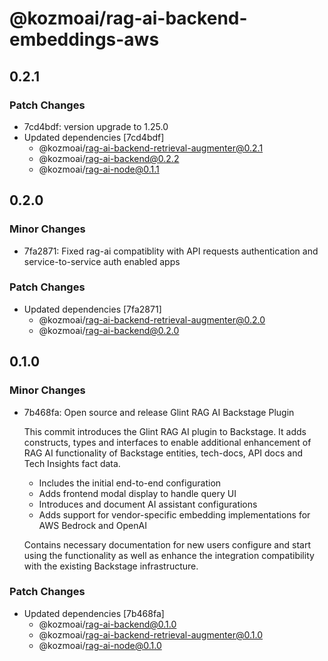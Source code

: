 # @kozmoai/rag-ai-backend-embeddings-aws

## 0.2.1

### Patch Changes

- 7cd4bdf: version upgrade to 1.25.0
- Updated dependencies [7cd4bdf]
  - @kozmoai/rag-ai-backend-retrieval-augmenter@0.2.1
  - @kozmoai/rag-ai-backend@0.2.2
  - @kozmoai/rag-ai-node@0.1.1

## 0.2.0

### Minor Changes

- 7fa2871: Fixed rag-ai compatiblity with API requests authentication and service-to-service auth enabled apps

### Patch Changes

- Updated dependencies [7fa2871]
  - @kozmoai/rag-ai-backend-retrieval-augmenter@0.2.0
  - @kozmoai/rag-ai-backend@0.2.0

## 0.1.0

### Minor Changes

- 7b468fa: Open source and release Glint RAG AI Backstage Plugin

  This commit introduces the Glint RAG AI plugin to Backstage. It adds constructs, types and interfaces to enable additional enhancement of RAG AI functionality of Backstage entities, tech-docs, API docs and Tech Insights fact data.

  - Includes the initial end-to-end configuration
  - Adds frontend modal display to handle query UI
  - Introduces and document AI assistant configurations
  - Adds support for vendor-specific embedding implementations for AWS Bedrock and OpenAI

  Contains necessary documentation for new users configure and start using the functionality as well as enhance the integration compatibility with the existing Backstage infrastructure.

### Patch Changes

- Updated dependencies [7b468fa]
  - @kozmoai/rag-ai-backend@0.1.0
  - @kozmoai/rag-ai-backend-retrieval-augmenter@0.1.0
  - @kozmoai/rag-ai-node@0.1.0
